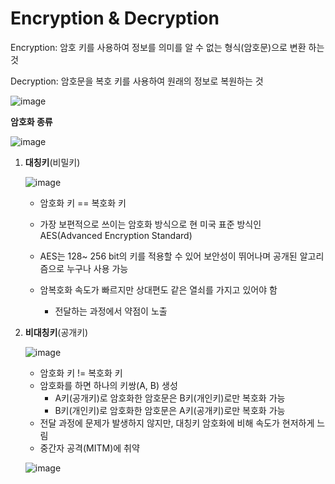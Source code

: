 # Encryption & Decryption 

Encryption: 암호 키를 사용하여 정보를 의미를 알 수 없는 형식(암호문)으로 변환 하는 것

Decryption: 암호문을 복호 키를 사용하여 원래의 정보로 복원하는 것



![image](https://user-images.githubusercontent.com/55429912/125157333-7264e380-e1a5-11eb-9538-31948a2d9f68.png)



**암호화 종류**

![image](https://user-images.githubusercontent.com/55429912/125158287-02f1f280-e1ab-11eb-919a-aaee19f4cedf.png)



1. **대칭키**(비밀키)

   ![image](https://user-images.githubusercontent.com/55429912/125158882-c627fa80-e1ae-11eb-8590-88c9131711f9.png)

   - 암호화 키 == 복호화 키

   - 가장 보편적으로 쓰이는 암호화 방식으로 현 미국 표준 방식인 AES(Advanced Encryption Standard)

   - AES는 128~ 256 bit의 키를 적용할 수 있어 보안성이 뛰어나며 공개된 알고리즘으로 누구나 사용 가능

   - 암복호화 속도가 빠르지만 상대편도 같은 열쇠를 가지고 있어야 함

     - 전달하는 과정에서 약점이 노출

     

2. **비대칭키**(공개키)

   ![image](https://user-images.githubusercontent.com/55429912/125158906-f7082f80-e1ae-11eb-9d4c-01d61fee4223.png)

   - 암호화 키 != 복호화 키
   - 암호화를 하면 하나의 키쌍(A, B) 생성
     - A키(공개키)로 암호화한 암호문은 B키(개인키)로만 복호화 가능
     - B키(개인키)로 암호화한 암호문은 A키(공개키)로만 복호화 가능
   - 전달 과정에 문제가 발생하지 않지만, 대칭키 암호화에 비해 속도가 현저하게 느림
   - 중간자 공격(MITM)에 취약

   ![image](https://user-images.githubusercontent.com/55429912/125158156-0769db80-e1aa-11eb-9e0a-9f75199c708d.png)





